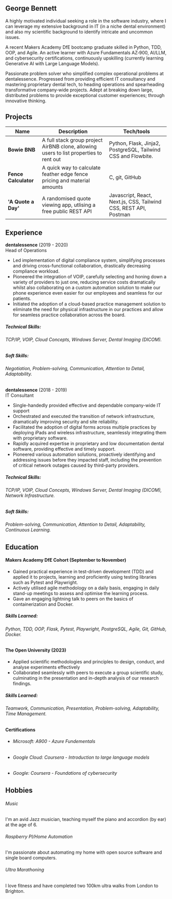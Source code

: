 ## George Bennett

A highly motivated individual seeking a role in the software industry, where I can leverage my extensive background in IT (in a niche dental environment)
and also my scientific background to identify intricate and uncommon issues.

A recent Makers Academy DfE bootcamp graduate skilled in Python, TDD, OOP, and Agile. An active learner with Azure Fundamentals AZ‐900, AI/LLM, and cybersecurity certifications, continuously upskilling (currently learning Generative AI with Large Language Models).

Passionate problem solver who simplified complex operational problems at dentalessence. Progressed from providing efficient IT consultancy and mastering proprietary dental tech, to heading operations and spearheading transformative company‐wide projects. Adept at breaking down large, distributed problems to provide exceptional customer experiences; through innovative thinking.

## Projects

| Name                         | Description       | Tech/tools        |
| ---------------------------- | ----------------- | ----------------- |
| **Bowie BNB**            | A full stack group project AirBNB clone, allowing users to list properties to rent out | Python, Flask, Jinja2, PostgreSQL, Tailwind CSS and Flowbite. |
| **Fence Calculator** | A quick way to calculate feather edge fence pricing and material amounts | C, git, GitHub              |
| **'A Quote a Day'** | A randomised quote viewing app, utlising a free public REST API | Javascript, React, Next.js, CSS, Tailwind CSS, REST API, Postman             |


## Experience

**dentalessence** (2019 - 2020)  
Head of Operations

- Led implementation of digital compliance system, simplifying processes and driving cross-functional collaboration, drastically decreasing compliance workload.
- Pioneered the integration of VOIP, carefully selecting and honing down a variety of providers to just one, reducing service costs dramatically whilst also collaborating on a custom automation solution to make our phone experience even easier for our employees and seamless for our patients.
- Initiated the adoption of a cloud-based practice management solution to eliminate the need for physical infrastructure in our practices and allow for seamless practice collaboration across the board.
##### Technical Skills:
###### TCP/IP, VOIP, Cloud Concepts, Windows Server, Dental Imaging (DICOM). 
##### Soft Skills:
###### Negotiation, Problem-solving, Communication, Attention to Detail, Adaptability.

**dentalessence** (2018 - 2019)  
IT Consultant

- Single-handedly provided effective and dependable company-wide IT support
- Orchestrated and executed the transition of network infrastructure, dramatically improving security and site reliability.
- Facilitated the adoption of digital forms across multiple practices by deploying iPads and wireless
infrastructure, seamlessly integrating them with proprietary software.
- Rapidly acquired expertise in proprietary and low documentation dental software, providing effective and timely support.
- Pioneered various automation solutions, proactively identifying and addressing issues before they
impacted staff, including the prevention of critical network outages caused by third-party providers.
##### Technical Skills:
###### TCP/IP, VOIP, Cloud Concepts, Windows Server, Dental Imaging (DICOM), Network Infrastructure. 
##### Soft Skills:
###### Problem-solving, Communication, Attention to Detail, Adaptability, Continuous Learning.

## Education

#### Makers Academy DfE Cohort (September to November)
- Gained practical experience in test-driven development (TDD) and applied it to projects, learning and proficiently using testing libraries such as Pytest and Playwright.
- Actively utilised agile methodology on a daily basis, engaging in daily stand-up meetings to assess and optimise the learning process.
- Gave an engaging lightning talk to peers on the basics of containerization and Docker.
##### Skills Learned:
###### Python, TDD, OOP, Flask, Pytest, Playwright, PostgreSQL, Agile, Git, GitHub, Docker. 
#### The Open University (2023)

- Applied scientific methodologies and principles to design, conduct, and analyse experiments
effectively
- Collaborated seamlessly with peers to execute a group scientific study, culminating in the
presentation and in-depth analysis of our research findings.
##### Skills Learned:
###### Teamwork, Communication, Presentation, Problem-solving, Adaptability, Time Management. 


#### Certifications

 - ###### Microsoft: A900 - Azure Fundementals
  - ###### Google Cloud: Coursera - Introduction to large language models
   - ###### Google: Coursera - Foundations of cybersecurity



## Hobbies


###### Music
I'm an avid Jazz musician, teaching myself the piano and accordion (by ear) at the age of 6.

###### Raspberry PI/Home Automation

I'm passionate about automating my home with open source software and single board computers.

###### Ultra Marathoning

I love fitness and have completed two 100km ultra walks from London to Brighton.
